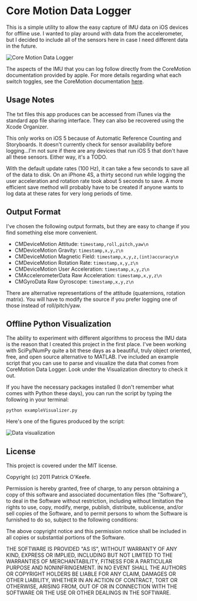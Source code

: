 # Core Motion Data Logger #

This is a simple utility to allow the easy capture of IMU data on iOS devices for offline use. I wanted to play around with data from the accelerometer, but I decided to include all of the sensors here in case I need different data in the future. 

![Core Motion Data Logger](https://github.com/pokeefe/CoreMotion-Data-Logger/raw/master/screenshot.png)

The aspects of the IMU that you can log follow directly from the CoreMotion documentation provided by apple. For more details regarding what each switch toggles, see the CoreMotion documentation [here](http://developer.apple.com/library/ios/#documentation/CoreMotion/Reference/CoreMotion_Reference/_index.html).

## Usage Notes ##

The txt files this app produces can be accessed from iTunes via the standard app file sharing interface. They can also be recovered using the Xcode Organizer.

This only works on iOS 5 because of Automatic Reference Counting and Storyboards. It doesn't currently check for sensor availability before logging...I'm not sure if there are any devices that run iOS 5 that don't have all these sensors. Either way, it's a TODO.

With the default update rates (100 Hz), it can take a few seconds to save all of the data to disk. On an iPhone 4S, a thirty second run while logging the user acceleration and rotation rate took about 5 seconds to save. A more efficient save method will probably have to be created if anyone wants to log data at these rates for very long periods of time.

## Output Format ##

I've chosen the following output formats, but they are easy to change if you find something else more convenient.

* CMDeviceMotion Attitude: `timestamp,roll,pitch,yaw\n`
* CMDeviceMotion Gravity: `timestamp,x,y,z\n`
* CMDeviceMotion Magnetic Field: `timestamp,x,y,z,(int)accuracy\n`
* CMDeviceMotion Rotation Rate: `timestamp,x,y,z\n`
* CMDeviceMotion User Acceleration: `timestamp,x,y,z\n`
* CMAccelerometerData Raw Acceleration: `timestamp,x,y,z\n`
* CMGyroData Raw Gyroscope: `timestamp,x,y,z\n`

There are alternative representations of the attitude (quaternions, rotation matrix). You will have to modify the source if you prefer logging one of those instead of roll/pitch/yaw.


## Offline Python Visualization ##

The ability to experiment with different algorithms to process the IMU data is the reason that I created this project in the first place. I've been working with SciPy/NumPy quite a bit these days as a beautiful, truly object oriented, free, and open source alternative to MATLAB. I've included an example script that you can use to parse and visualize the data that comes from CoreMotion Data Logger. Look under the Visualization directory to check it out. 

If you have the necessary packages installed (I don't remember what comes with Python these days), you can run the script by typing the following in your terminal:

    python exampleVisualizer.py

Here's one of the figures produced by the script:

![Data visualization](https://github.com/pokeefe/CoreMotion-Data-Logger/raw/master/Visualization/rotationRate.png)


## License ##

This project is covered under the MIT license.

Copyright (c) 2011 Patrick O'Keefe.

Permission is hereby granted, free of charge, to any person obtaining a copy of this software and associated documentation files (the "Software"), to deal in the Software without restriction, including without limitation the rights to use, copy, modify, merge, publish, distribute, sublicense, and/or sell copies of the Software, and to permit persons to whom the Software is furnished to do so, subject to the following conditions:

The above copyright notice and this permission notice shall be included in all copies or substantial portions of the Software.

THE SOFTWARE IS PROVIDED "AS IS", WITHOUT WARRANTY OF ANY KIND, EXPRESS OR IMPLIED, INCLUDING BUT NOT LIMITED TO THE WARRANTIES OF MERCHANTABILITY, FITNESS FOR A PARTICULAR PURPOSE AND NONINFRINGEMENT. IN NO EVENT SHALL THE AUTHORS OR COPYRIGHT HOLDERS BE LIABLE FOR ANY CLAIM, DAMAGES OR OTHER LIABILITY, WHETHER IN AN ACTION OF CONTRACT, TORT OR OTHERWISE, ARISING FROM, OUT OF OR IN CONNECTION WITH THE SOFTWARE OR THE USE OR OTHER DEALINGS IN THE SOFTWARE.
